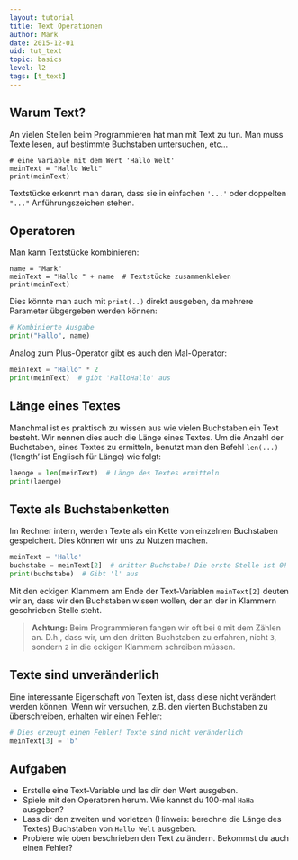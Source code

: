 ```yaml
---
layout: tutorial
title: Text Operationen
author: Mark
date: 2015-12-01
uid: tut_text
topic: basics
level: l2
tags: [t_text]
---
```



## Warum Text?

An vielen Stellen beim Programmieren hat man mit Text zu tun. Man muss
Texte lesen, auf bestimmte Buchstaben untersuchen, etc...

```
# eine Variable mit dem Wert 'Hallo Welt'
meinText = "Hallo Welt"
print(meinText)
```

Textstücke erkennt man daran, dass sie in einfachen `'...'` oder doppelten `"..."`
Anführungszeichen stehen.


## Operatoren

Man kann Textstücke kombinieren:

```
name = "Mark"
meinText = "Hallo " + name  # Textstücke zusammenkleben
print(meinText)
```

Dies könnte man auch mit `print(..)` direkt
ausgeben, da mehrere Parameter übgergeben werden können:

```python
# Kombinierte Ausgabe
print("Hallo", name)
```

Analog zum Plus-Operator gibt es auch den Mal-Operator:
```python
meinText = "Hallo" * 2
print(meinText)  # gibt 'HalloHallo' aus
```

## Länge eines Textes

Manchmal ist es praktisch zu wissen aus wie vielen Buchstaben ein Text
besteht. Wir nennen dies auch die Länge eines Textes. Um die Anzahl der
Buchstaben, eines Textes zu ermitteln, benutzt man den Befehl `len(...)` (’length’
ist Englisch für Länge) wie folgt:

```python
laenge = len(meinText)  # Länge des Textes ermitteln
print(laenge)
```


## Texte als Buchstabenketten

Im Rechner intern, werden Texte als ein Kette von einzelnen Buchstaben
gespeichert. Dies können wir uns zu Nutzen machen.

```python
meinText = 'Hallo'
buchstabe = meinText[2]  # dritter Buchstabe! Die erste Stelle ist 0!
print(buchstabe)  # Gibt 'l' aus
```

Mit den eckigen Klammern am Ende der Text-Variablen `meinText[2]` deuten wir an, dass
wir den Buchstaben wissen wollen, der an der in Klammern geschrieben
Stelle steht.

> **Achtung:** Beim Programmieren fangen wir oft bei `0` mit dem Zählen an.
> D.h., dass wir, um den dritten Buchstaben zu erfahren, nicht `3`, sondern `2` in
> die eckigen Klammern schreiben müssen.


## Texte sind unveränderlich

Eine interessante Eigenschaft von Texten ist, dass diese nicht verändert
werden können. Wenn wir versuchen, z.B. den vierten Buchstaben zu
überschreiben, erhalten wir einen Fehler:

```python
# Dies erzeugt einen Fehler! Texte sind nicht veränderlich
meinText[3] = 'b'
```


## Aufgaben

-   Erstelle eine Text-Variable und las dir den Wert ausgeben.
-   Spiele mit den Operatoren herum. Wie kannst du 100-mal `HaHa` ausgeben?
-   Lass dir den zweiten und vorletzen (Hinweis: berechne die Länge
    des Textes) Buchstaben von `Hallo Welt` ausgeben.
-   Probiere wie oben beschrieben den Text zu ändern. Bekommst du auch
    einen Fehler?
